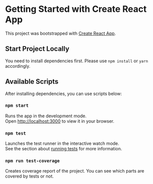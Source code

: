 # Getting Started with Create React App

This project was bootstrapped with [Create React App](https://github.com/facebook/create-react-app).

## Start Project Locally

You need to install dependencies first. Please use `npm install` or `yarn` accordingly.

## Available Scripts

After installing dependencies, you can use scripts below:

### `npm start`

Runs the app in the development mode.\
Open [http://localhost:3000](http://localhost:3000) to view it in your browser.

### `npm test`

Launches the test runner in the interactive watch mode.\
See the section about [running tests](https://facebook.github.io/create-react-app/docs/running-tests) for more information.

### `npm run test-coverage`

Creates coverage report of the project. You can see which parts are covered by tests or not.
